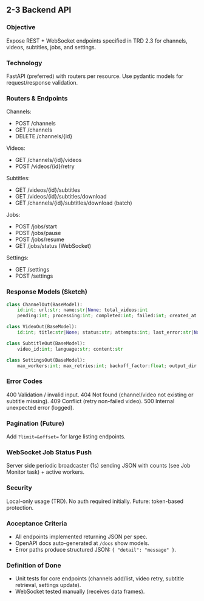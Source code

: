 ## 2-3 Backend API

### Objective
Expose REST + WebSocket endpoints specified in TRD 2.3 for channels, videos, subtitles, jobs, and settings.

### Technology
FastAPI (preferred) with routers per resource. Use pydantic models for request/response validation.

### Routers & Endpoints
Channels:
- POST /channels
- GET /channels
- DELETE /channels/{id}

Videos:
- GET /channels/{id}/videos
- POST /videos/{id}/retry

Subtitles:
- GET /videos/{id}/subtitles
- GET /videos/{id}/subtitles/download
- GET /channels/{id}/subtitles/download (batch)

Jobs:
- POST /jobs/start
- POST /jobs/pause
- POST /jobs/resume
- GET /jobs/status (WebSocket)

Settings:
- GET /settings
- POST /settings

### Response Models (Sketch)
```python
class ChannelOut(BaseModel):
    id:int; url:str; name:str|None; total_videos:int
    pending:int; processing:int; completed:int; failed:int; created_at:datetime

class VideoOut(BaseModel):
    id:int; title:str|None; status:str; attempts:int; last_error:str|None

class SubtitleOut(BaseModel):
    video_id:int; language:str; content:str

class SettingsOut(BaseModel):
    max_workers:int; max_retries:int; backoff_factor:float; output_dir:str
```

### Error Codes
400 Validation / invalid input.
404 Not found (channel/video not existing or subtitle missing).
409 Conflict (retry non-failed video).
500 Internal unexpected error (logged).

### Pagination (Future)
Add `?limit=&offset=` for large listing endpoints.

### WebSocket Job Status Push
Server side periodic broadcaster (1s) sending JSON with counts (see Job Monitor task) + active workers.

### Security
Local-only usage (TRD). No auth required initially. Future: token-based protection.

### Acceptance Criteria
- All endpoints implemented returning JSON per spec.
- OpenAPI docs auto-generated at `/docs` show models.
- Error paths produce structured JSON: `{ "detail": "message" }`.

### Definition of Done
- Unit tests for core endpoints (channels add/list, video retry, subtitle retrieval, settings update).
- WebSocket tested manually (receives data frames).